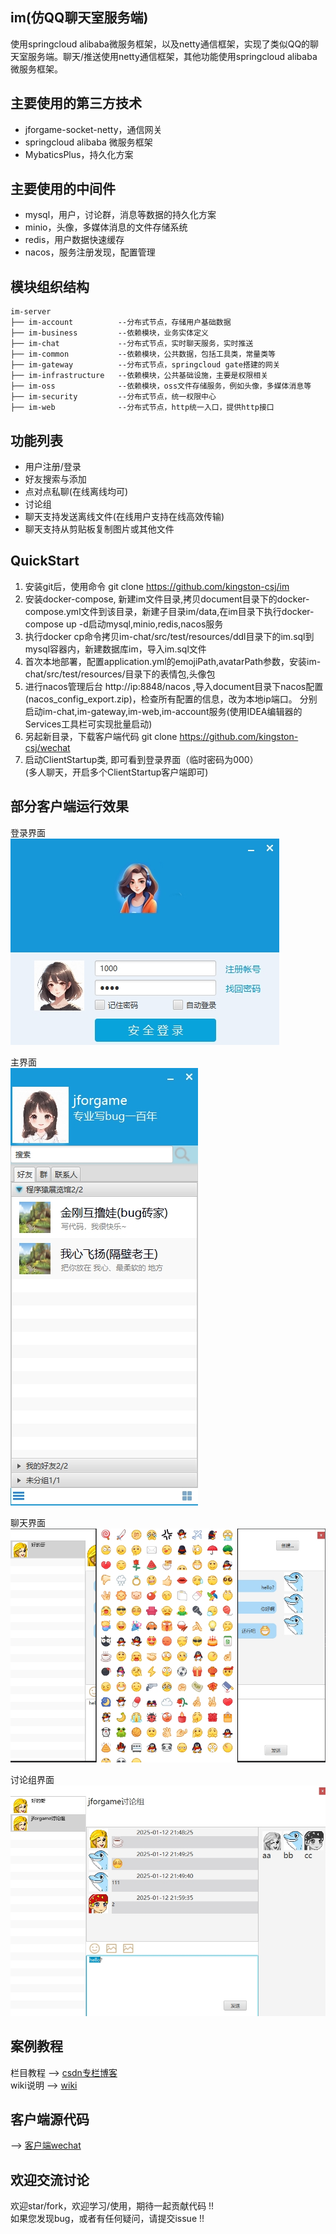 ﻿## im(仿QQ聊天室服务端)

使用springcloud alibaba微服务框架，以及netty通信框架，实现了类似QQ的聊天室服务端。聊天/推送使用netty通信框架，其他功能使用springcloud
alibaba微服务框架。

## 主要使用的第三方技术

* jforgame-socket-netty，通信网关
* springcloud alibaba 微服务框架
* MybaticsPlus，持久化方案

## 主要使用的中间件

* mysql，用户，讨论群，消息等数据的持久化方案
* minio，头像，多媒体消息的文件存储系统
* redis，用户数据快速缓存
* nacos，服务注册发现，配置管理

## 模块组织结构

``` git
im-server
├── im-account          --分布式节点，存储用户基础数据 
├── im-business         --依赖模块，业务实体定义
├── im-chat             --分布式节点，实时聊天服务，实时推送      
├── im-common           --依赖模块，公共数据，包括工具类，常量类等        
├── im-gateway          --分布式节点，springcloud gate搭建的网关       
├── im-infrastructure   --依赖模块，公共基础设施，主要是权限相关
├── im-oss              --依赖模块，oss文件存储服务，例如头像，多媒体消息等  
├── im-security         --分布式节点，统一权限中心 
├── im-web              --分布式节点，http统一入口，提供http接口
```

## 功能列表

* 用户注册/登录
* 好友搜索与添加
* 点对点私聊(在线离线均可)
* 讨论组
* 聊天支持发送离线文件(在线用户支持在线高效传输)
* 聊天支持从剪贴板复制图片或其他文件

## QuickStart

1. 安装git后，使用命令 git clone https://github.com/kingston-csj/im
2. 安装docker-compose, 新建im文件目录,拷贝document目录下的docker-compose.yml文件到该目录，新建子目录im/data,在im目录下执行docker-compose
   up -d启动mysql,minio,redis,nacos服务
3. 执行docker cp命令拷贝im-chat/src/test/resources/ddl目录下的im.sql到mysql容器内，新建数据库im，导入im.sql文件
4. 首次本地部署，配置application.yml的emojiPath,avatarPath参数，安装im-chat/src/test/resources/目录下的表情包,头像包
5. 进行nacos管理后台 http://ip:8848/nacos ,导入document目录下nacos配置(nacos_config_export.zip)，检查所有配置的信息，改为本地ip端口。
   分别启动im-chat,im-gateway,im-web,im-account服务(使用IDEA编辑器的Services工具栏可实现批量启动)
6. 另起新目录，下载客户端代码 git clone https://github.com/kingston-csj/wechat
7. 启动ClientStartup类, 即可看到登录界面（临时密码为000）  
   (多人聊天，开启多个ClientStartup客户端即可)

## 部分客户端运行效果

登录界面  
![](/screenshots/login.png "登录界面")

主界面  
![](/screenshots/main.png "主界面")

聊天界面  
![](/screenshots/privateChat.jpg "单人聊天界面")

讨论组界面  
![](/screenshots/discussion.jpg "讨论组界面")

## 案例教程

栏目教程 --> [csdn专栏博客](https://blog.csdn.net/littleschemer/article/category/9269527)  
wiki说明 --> [wiki](https://github.com/kingston-csj/im/wiki)

## 客户端源代码

--> [客户端wechat](https://github.com/kingston-csj/wechat)

## 欢迎交流讨论

欢迎star/fork，欢迎学习/使用，期待一起贡献代码 !!  
如果您发现bug，或者有任何疑问，请提交issue !!   
  

